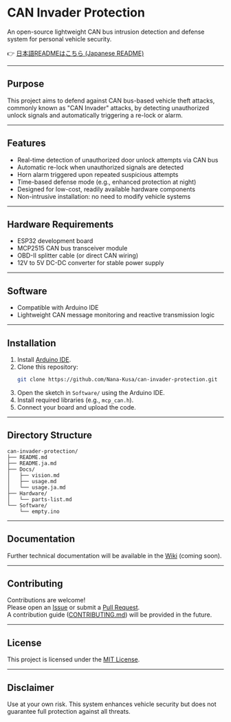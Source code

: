 # CAN Invader Protection

An open-source lightweight CAN bus intrusion detection and defense system for personal vehicle security.

👉 [日本語READMEはこちら (Japanese README)](README.ja.md)

---

## Purpose

This project aims to defend against CAN bus-based vehicle theft attacks, commonly known as "CAN Invader" attacks, by detecting unauthorized unlock signals and automatically triggering a re-lock or alarm.

---

## Features

- Real-time detection of unauthorized door unlock attempts via CAN bus  
- Automatic re-lock when unauthorized signals are detected  
- Horn alarm triggered upon repeated suspicious attempts  
- Time-based defense mode (e.g., enhanced protection at night)  
- Designed for low-cost, readily available hardware components  
- Non-intrusive installation: no need to modify vehicle systems  

---

## Hardware Requirements

- ESP32 development board  
- MCP2515 CAN bus transceiver module  
- OBD-II splitter cable (or direct CAN wiring)  
- 12V to 5V DC-DC converter for stable power supply  

---

## Software

- Compatible with Arduino IDE  
- Lightweight CAN message monitoring and reactive transmission logic  

---

## Installation

1. Install [Arduino IDE](https://www.arduino.cc/en/software).
2. Clone this repository:
   ```bash
   git clone https://github.com/Nana-Kusa/can-invader-protection.git
   ```
3. Open the sketch in `Software/` using the Arduino IDE.
4. Install required libraries (e.g., `mcp_can.h`).
5. Connect your board and upload the code.

---

## Directory Structure

```text
can-invader-protection/
├── README.md
├── README.ja.md
├── Docs/
│   ├── vision.md
│   ├── usage.md
│   └── usage.ja.md
├── Hardware/
│   └── parts-list.md
└── Software/
    └── empty.ino
```

---

## Documentation

Further technical documentation will be available in the [Wiki](https://github.com/Nana-Kusa/can-invader-protection/wiki) (coming soon).

---

## Contributing

Contributions are welcome!  
Please open an [Issue](https://github.com/Nana-Kusa/can-invader-protection/issues) or submit a [Pull Request](https://github.com/Nana-Kusa/can-invader-protection/pulls).  
A contribution guide ([CONTRIBUTING.md](CONTRIBUTING.md)) will be provided in the future.

---

## License

This project is licensed under the [MIT License](LICENSE).

---

## Disclaimer

Use at your own risk. This system enhances vehicle security but does not guarantee full protection against all threats.
